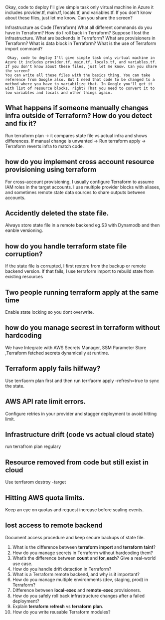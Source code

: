 Okay, code to deploy I'll give simple task only virtual machine in Azure it includes provider.tf, main.tf, locals.tf, and variables.tf. If you don't know about these files, just let me know. Can you share the screen?


Infrastructure as Code (Terraform)
    What all different commands do you have in Terraform?
    How do I roll back in Terraform? Suppose I lost the infrastructure.
    What are backends in Terraform?
    What are provisioners in Terraform?
    What is data block in Terraform?
    What is the use of Terraform import command?


     Okay, code to deploy I'll give simple task only virtual machine in Azure it includes provider.tf, main.tf, locals.tf, and variables.tf. If you don't know about these files, just let me know. Can you share the screen?
    You can write all these files with the basics thing. You can take reference from Google also. But I need that code to be changed to a method where you have to variabilize that. In Google you'll get it with list of resource blocks, right? That you need to convert it to low variables and locals and other things again.

## What happens if someone manually changes infra outside of Terraform? How do you detect and fix it?

Run terraform plan → it compares state file vs actual infra and shows differences.
If manual change is unwanted → Run terraform apply → Terraform reverts infra to match code.

## how do you implement cross account resource provisioning using terraform
For cross-account provisioning, I usually configure Terraform to assume IAM roles in the target accounts. I use multiple provider blocks with aliases, and sometimes remote state data sources to share outputs between accounts.

## Accidently deleted the state file.
Always store state file in a remote backend eg.S3 with Dynamodb and then eanble versioning.

## how do you handle terraform state file corruption?
If the state file is corrupted, I first restore from the backup or remote backend version. If that fails, I use terraform import to
rebuild state from existing resources

## Two people running terraform apply at the same time 
Enable state locking so you dont overwrite.

## how do you manage secrest in terraform without hardcoding

We have Integrate with AWS Secrets Manager, SSM Parameter Store ,Terraform fetched secrets dynamically at runtime.

## Terraform apply fails hilfway?
Use terrfaorm plan first and then run terrfaorm apply -refresh=true to sync the state.

## AWS API rate limit errors.
Configure retries in your provider and stagger deployment to avoid hitting limit.

## Infrastructure drift (code vs actual cloud state)
run terrafrom plan regulary 

## Resource removed from code but still exist in cloud 
Use terrfarom destroy -target 

## Hitting AWS quota limits.
Keep an eye on quotas and request increase before scaling events.

## lost access to remote backend 
Document access procedure and keep secure backups of state file.

1) What is the difference between 𝐭𝐞𝐫𝐫𝐚𝐟𝐨𝐫𝐦 𝐢𝐦𝐩𝐨𝐫𝐭 and 𝐭𝐞𝐫𝐫𝐚𝐟𝐨𝐫𝐦 𝐭𝐚𝐢𝐧𝐭?
2) How do you manage secrets in Terraform without hardcoding them?
3) What’s the difference between 𝐜𝐨𝐮𝐧𝐭 and 𝐟𝐨𝐫_𝐞𝐚𝐜𝐡? Give a real-world use case.
4) How do you handle drift detection in Terraform?
5) What is a Terraform remote backend, and why is it important?
6) How do you manage multiple environments (dev, staging, prod) in Terraform?
7) Difference between 𝐥𝐨𝐜𝐚𝐥-𝐞𝐱𝐞𝐜 and 𝐫𝐞𝐦𝐨𝐭𝐞-𝐞𝐱𝐞𝐜 provisioners.
8) How do you safely roll back infrastructure changes after a failed deployment?
9) Explain 𝐭𝐞𝐫𝐫𝐚𝐟𝐨𝐫𝐦 𝐫𝐞𝐟𝐫𝐞𝐬𝐡 vs 𝐭𝐞𝐫𝐫𝐚𝐟𝐨𝐫𝐦 𝐩𝐥𝐚𝐧.
10) How do you write reusable Terraform modules?


